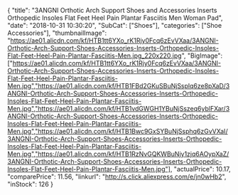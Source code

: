 {
	"title": "3ANGNI Orthotic Arch Support Shoes and Accessories Inserts Orthopedic Insoles Flat Feet Heel Pain Plantar Fasciitis Men Woman Pad",
	"date": "2018-10-31 10:30:20",
	"SubCat": ["Shoes"],
	"categories": ["Shoe Accessories"],
	"thumbnailImage": "https://ae01.alicdn.com/kf/HTB1tt6YXo_rK1Rjy0Fcq6zEvVXaa/3ANGNI-Orthotic-Arch-Support-Shoes-Accessories-Inserts-Orthopedic-Insoles-Flat-Feet-Heel-Pain-Plantar-Fasciitis-Men.jpg_220x220.jpg",
	"BigImage": ["https://ae01.alicdn.com/kf/HTB1tt6YXo_rK1Rjy0Fcq6zEvVXaa/3ANGNI-Orthotic-Arch-Support-Shoes-Accessories-Inserts-Orthopedic-Insoles-Flat-Feet-Heel-Pain-Plantar-Fasciitis-Men.jpg","https://ae01.alicdn.com/kf/HTB1FBd2GKuSBuNjSsplq6ze8pXaD/3ANGNI-Orthotic-Arch-Support-Shoes-Accessories-Inserts-Orthopedic-Insoles-Flat-Feet-Heel-Pain-Plantar-Fasciitis-Men.jpg","https://ae01.alicdn.com/kf/HTB1vdGWGH1YBuNjSszeq6yblFXar/3ANGNI-Orthotic-Arch-Support-Shoes-Accessories-Inserts-Orthopedic-Insoles-Flat-Feet-Heel-Pain-Plantar-Fasciitis-Men.jpg","https://ae01.alicdn.com/kf/HTB1Bwc9GxSYBuNjSsphq6zGvVXaI/3ANGNI-Orthotic-Arch-Support-Shoes-Accessories-Inserts-Orthopedic-Insoles-Flat-Feet-Heel-Pain-Plantar-Fasciitis-Men.jpg","https://ae01.alicdn.com/kf/HTB1RzNvGQKWBuNjy1zjq6AOypXaZ/3ANGNI-Orthotic-Arch-Support-Shoes-Accessories-Inserts-Orthopedic-Insoles-Flat-Feet-Heel-Pain-Plantar-Fasciitis-Men.jpg"],
	"actualPrice": 10.17,
	"comparePrice": 11.56,
	"linkurl": "http://s.click.aliexpress.com/e/jn0wHb2",
	"inStock": 126
}
